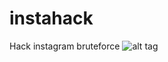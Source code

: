 # instahack
Hack instagram bruteforce
![alt tag](https://raw.githubusercontent.com/avramit/instahack/master/screenshot.jpg)
